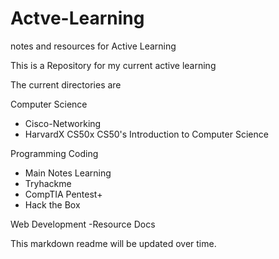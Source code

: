 # Actve-Learning
notes and resources for Active Learning


This is a Repository for my current active learning


The current directories are 

Computer Science
- Cisco-Networking
- HarvardX CS50x CS50's Introduction to Computer Science

Programming
Coding
 - Main Notes
Learning
 - Tryhackme
 - CompTIA Pentest+
 - Hack the Box

Web Development
-Resource Docs

This markdown readme will be updated over time.
